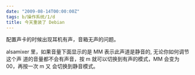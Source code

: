 ```yaml
---
date: "2009-08-14T00:00:00Z"
tags: b/操作系统/1/d
title: 今天重装了 Debian
---
```


配置声卡的时候出现耳机有声，音箱无声的问题。

alsamixer 里，如果音量下面显示的是 MM 表示此声道是静音的, 无论你如何调节这个声
道的音量都不会有声音，按 m 就可以切换到有声的模式，MM 会变为 00，再按一次 m 又
会切换到静音模式。
